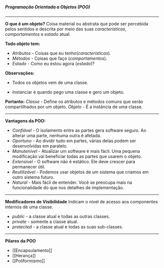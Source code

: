 
##### Programação Orientada a Objetos (POO)
***

**O que é um objeto?**
Coisa material ou abstrata que pode ser percebida pelos sentidos e descrita por meio das suas *características*, *comportamentos* e *estado* atual.

**Todo objeto tem:**
* *Atributos* - Coisas que eu tenho(*características*).
* *Métodos* - Coisas que faço (*comportamentos*).
* *Estado* - Como eu estou agora (*estado*)?

**Observações:** 
- Todos os objetos vem de uma classe. 
* Instanciar é quando pego uma classe e gero um objeto.

**Portanto:**
*Classe* -  Define os atributos e métodos comuns que serão compartilhados por um objeto.
*Objeto* -  É a instância de uma classe.

***

**Vantagens da POO:**
* *Confiável* - O isolamento entre as partes gera software seguro. Ao alterar uma parte, nenhuma outra é afetada.
* *Oportuno* - Ao dividir tudo em partes, várias delas podem ser desenvolvidas em paralelo.
* *Manutenível* - Atualizar um software é mais fácil. Uma pequena modificação vai beneficiar todas as partes que usarem o objeto.
* *Extensível* - O software não é estático. Ele deve crescer para permanecer útil.
* *Reutilizável* - Podemos usar objetos de um sistema que criamos em outro sistema futuro.
* *Natural* - Mais fácil de entender. Você se preocupa mais na funcionalidade do que nos detalhes de implementação.
  
***

**Modificadores de Visibilidade**
Indicam o nível de acesso aos componentes internos de uma classe.
* *public* - a classe atual e todas as outras classes.
* *private* - somente a classe atual.
* *protected* - a classe atual e todas as suas sub-classes.

***

**Pilares da POO**
* [[Encapsulamento]]
* [[Herança]] 
* [[Poliformismo]]








